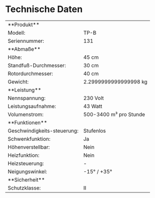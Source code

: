 ﻿# Technische Daten

<table>
    <tr>
        <td>**Produkt**</td>
        <td></td>
    </tr>
    <tr>
        <td>Modell:</td>
        <td>TP-B</td>
    </tr>
    <tr>
        <td>Seriennummer:</td>
        <td>131</td>
    </tr>
    <tr>
        <td>**Abmaße**</td>
        <td></td>
    </tr>
    <tr>
        <td>Höhe:</td>
        <td>45 cm</td>
    </tr>
    <tr>
        <td>Standfuß-Durchmesser:</td>
        <td>30 cm</td>
    </tr>
    <tr>
        <td>Rotordurchmesser:</td>
        <td>40 cm</td>
    </tr>
    <tr>
        <td>Gewicht:</td>
        <td>2.2999999999999998 kg</td>
    </tr>
    <tr>
        <td>**Leistung**</td>
        <td></td>
    </tr>
    <tr>
        <td>Nennspannung:</td>
        <td>230 Volt</td>
    </tr>
    <tr>
        <td>Leistungsaufnahme:</td>
        <td>43 Watt</td>
    </tr>
    <tr>
        <td>Volumenstrom:</td>
        <td>500-3400 m³ pro Stunde</td>
    </tr>
    <tr>
        <td>**Funktionen**</td>
        <td></td>
    </tr>
    <tr>
        <td>Geschwindigkeits-steuerung:</td>
        <td>Stufenlos</td>
    </tr>
    <tr>
        <td>Schwenkfunktion:</td>
        <td>Ja</td>
    </tr>
    <tr>
        <td>Höhenverstellbar:</td>
        <td>Nein</td>
    </tr>
    <tr>
        <td>Heizfunktion:</td>
        <td>Nein</td>
    </tr>
    <tr>
        <td>Heizsteuerung:</td>
        <td>-</td>
    </tr>
    <tr>
        <td>Neigungswinkel:</td>
        <td>-15° / +35°</td>
    </tr>
    <tr>
        <td>**Sicherheit**</td>
        <td></td>
    </tr>
    <tr>
        <td>Schutzklasse:</td>
        <td>II</td>
    </tr>
</table>
